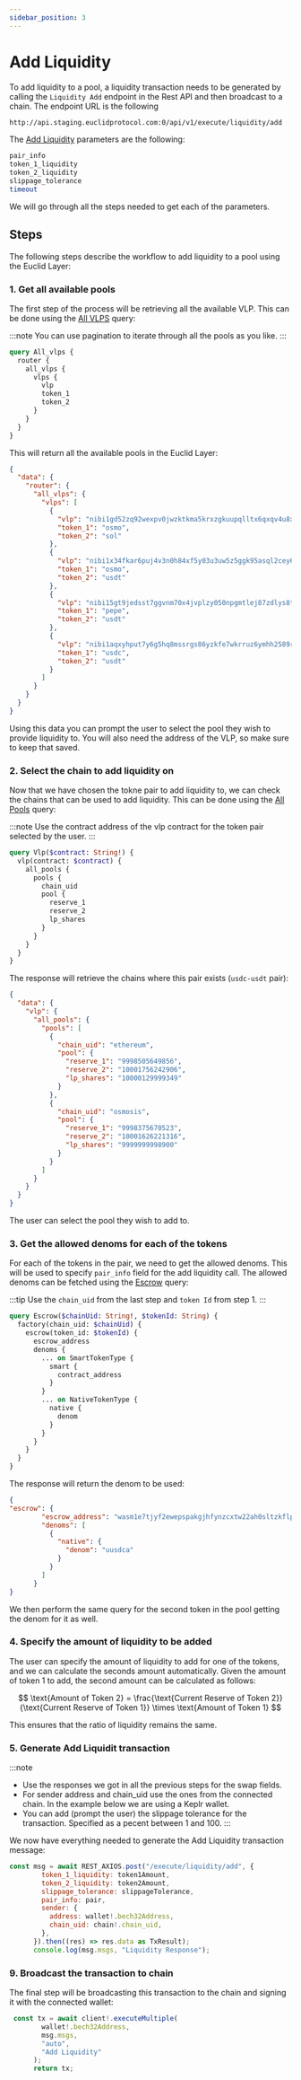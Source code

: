 ```yaml
---
sidebar_position: 3
---
```


# Add Liquidity
To add liquidity to a pool, a liquidity transaction needs to be generated by calling the `Liquidity Add` endpoint in the Rest API and then broadcast to a chain. The endpoint URL is the following  

```bash
http://api.staging.euclidprotocol.com:0/api/v1/execute/liquidity/add
```
The [Add Liquidity](../REST/Transactions/Add%20Liquidity.md) parameters are the following:

```bash
pair_info
token_1_liquidity
token_2_liquidity
slippage_tolerance
timeout
```
We will go through all the steps needed to get each of the parameters.

## Steps

The following steps describe the workflow to add liquidity to a pool using the Euclid Layer:

### 1. Get all available pools

The first step of the process will be retrieving all the available VLP. This can be done using the [All VLPS](../GQL/Router/All%20VLPs.md) query:

:::note
You can use pagination to iterate through all the pools as you like.
:::

```graphql
query All_vlps {
  router {
    all_vlps {
      vlps {
        vlp
        token_1
        token_2
      }
    }
  }
}
```
This will return all the available pools in the Euclid Layer:

```JSON
{
  "data": {
    "router": {
      "all_vlps": {
        "vlps": [
          {
            "vlp": "nibi1gd52zq92wexpv0jwzktkma5krxzgkuupqlltx6qxqv4u8xp39d3qa5jdxk",
            "token_1": "osmo",
            "token_2": "sol"
          },
          {
            "vlp": "nibi1x34fkar6puj4v3n0h84xf5y03u3uw5z5ggk95asql2cey6u8pygqlfups2",
            "token_1": "osmo",
            "token_2": "usdt"
          },
          {
            "vlp": "nibi15gt9jedsst7ggvnm70x4jvplzy050npgmtlej87zdlys8tj2w0jsypk42k",
            "token_1": "pepe",
            "token_2": "usdt"
          },
          {
            "vlp": "nibi1aqxyhput7y6g5hq8mssrgs86yzkfe7wkrruz6ymhh2589rg5am8sw927mk",
            "token_1": "usdc",
            "token_2": "usdt"
          }
        ]
      }
    }
  }
}
```
Using this data you can prompt the user to select the pool they wish to provide liquidity to. You will also need the address of the VLP, so make sure to keep that saved.

### 2. Select the chain to add liquidity on
Now that we have chosen the tokne pair to add liquidity to, we can check the chains that can be used to add liquidity. This can be done using the [All Pools](../GQL/VLP/All%20Pools.md) query:

:::note
Use the contract address of the vlp contract for the token pair selected by the user.
:::

```graphql
query Vlp($contract: String!) {
  vlp(contract: $contract) {
    all_pools {
      pools {
        chain_uid
        pool {
          reserve_1
          reserve_2
          lp_shares
        }
      }
    }
  }
}
```
The response will retrieve the chains where this pair exists (`usdc-usdt` pair):

```JSON
{
  "data": {
    "vlp": {
      "all_pools": {
        "pools": [
          {
            "chain_uid": "ethereum",
            "pool": {
              "reserve_1": "9998505649856",
              "reserve_2": "10001756242906",
              "lp_shares": "10000129999349"
            }
          },
          {
            "chain_uid": "osmosis",
            "pool": {
              "reserve_1": "9998375670523",
              "reserve_2": "10001626221316",
              "lp_shares": "9999999998900"
            }
          }
        ]
      }
    }
  }
}
```
The user can select the pool they wish to add to. 

### 3. Get the allowed denoms for each of the tokens

For each of the tokens in the pair, we need to get the allowed denoms. This will be used to specify `pair_info` field for the add liquidity call. The allowed denoms can be fetched using the [Escrow](../GQL/Factory/Escrow.md) query:

:::tip
Use the `chain_uid` from the last step and `token Id` from step 1.
:::

```graphql
query Escrow($chainUid: String!, $tokenId: String) {
  factory(chain_uid: $chainUid) {
    escrow(token_id: $tokenId) {
      escrow_address
      denoms {
        ... on SmartTokenType {
          smart {
            contract_address
          }
        }
        ... on NativeTokenType {
          native {
            denom
          }
        }
      }
    }
  }
}
```
The response will return the denom to be used:

```JSON
{
"escrow": {
        "escrow_address": "wasm1e7tjyf2ewepspakgjhfynzcxtw22ah0sltzkflpyep3dvldju8gqz0750q",
        "denoms": [
          {
            "native": {
              "denom": "uusdca"
            }
          }
        ]
      }
}
```
We then perform the same query for the second token in the pool getting the denom for it as well. 

### 4. Specify the amount of liquidity to be added

The user can specify the amount of liquidity to add for one of the tokens, and we can calculate the seconds amount automatically. Given the amount of token 1 to add, the second amount can be calculated as follows:

$$
\text{Amount of Token 2} = \frac{\text{Current Reserve of Token 2}}{\text{Current Reserve of Token 1}} \times \text{Amount of Token 1}
$$

This ensures that the ratio of liquidity remains the same. 

### 5. Generate Add Liquidit transaction
:::note
- Use the responses we got in all the previous steps for the swap fields.
- For sender address and chain_uid use the ones from the connected chain. In the example below we are using a Keplr wallet.
- You can add (prompt the user) the slippage tolerance for the transaction. Specified as a pecent between 1 and 100.
:::

We now have everything needed to generate the Add Liquidity transaction message:

```javascript
const msg = await REST_AXIOS.post("/execute/liquidity/add", {
        token_1_liquidity: token1Amount,
        token_2_liquidity: token2Amount,
        slippage_tolerance: slippageTolerance,
        pair_info: pair,
        sender: {
          address: wallet!.bech32Address,
          chain_uid: chain!.chain_uid,
        },
      }).then((res) => res.data as TxResult);
      console.log(msg.msgs, "Liquidity Response");
```

### 9. Broadcast the transaction to chain

The final step will be broadcasting this transaction to the chain and signing it with the connected wallet:

```javascript
 const tx = await client!.executeMultiple(
        wallet!.bech32Address,
        msg.msgs,
        "auto",
        "Add Liquidity"
      );
      return tx;
```
